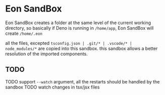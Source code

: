 # Eon SandBox
Eon SandBox creates a folder at the same level of the current working directory,
so basically if Deno is running in `/home/app`, Eon SandBox will create `/home/.eon`

all the files, excepted `tsconfig.json | .git/* | .vscode/* | node_modules/*` are copied into this sandbox.
this sandbox allows a better resolution of the imported components.

## TODO

TODO support `--watch` argument, all the restarts should be handled by the sandbox
TODO watch changes in tsx/jsx files